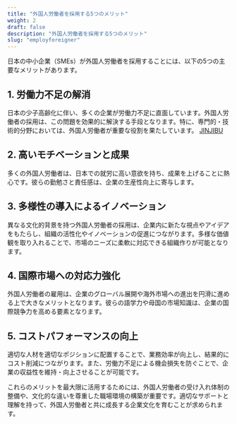 ```yaml
---
title: "外国人労働者を採用する5つのメリット"
weight: 2
draft: false
description: "外国人労働者を採用する5つのメリット"
slug: "employforeigner"
---
```

日本の中小企業（SMEs）が外国人労働者を採用することには、以下の5つの主要なメリットがあります。

## 1. 労働力不足の解消

日本の少子高齢化に伴い、多くの企業が労働力不足に直面しています。外国人労働者の採用は、この問題を効果的に解決する手段となります。特に、専門的・技術的分野においては、外国人労働者が重要な役割を果たしています。 
[JINJIBU](https://jinjibu.jp/keyword/detl/976/?)

## 2. 高いモチベーションと成果

多くの外国人労働者は、日本での就労に高い意欲を持ち、成果を上げることに熱心です。彼らの勤勉さと責任感は、企業の生産性向上に寄与します。

## 3. 多様性の導入によるイノベーション

異なる文化的背景を持つ外国人労働者の採用は、企業内に新たな視点やアイデアをもたらし、組織の活性化やイノベーションの促進につながります。多様な価値観を取り入れることで、市場のニーズに柔軟に対応できる組織作りが可能となります。 

## 4. 国際市場への対応力強化

外国人労働者の雇用は、企業のグローバル展開や海外市場への進出を円滑に進める上で大きなメリットとなります。彼らの語学力や母国の市場知識は、企業の国際競争力を高める要素となります。

## 5. コストパフォーマンスの向上

適切な人材を適切なポジションに配置することで、業務効率が向上し、結果的にコスト削減につながります。また、労働力不足による機会損失を防ぐことで、企業の収益性を維持・向上させることが可能です。

これらのメリットを最大限に活用するためには、外国人労働者の受け入れ体制の整備や、文化的な違いを尊重した職場環境の構築が重要です。適切なサポートと理解を持って、外国人労働者と共に成長する企業文化を育むことが求められます。